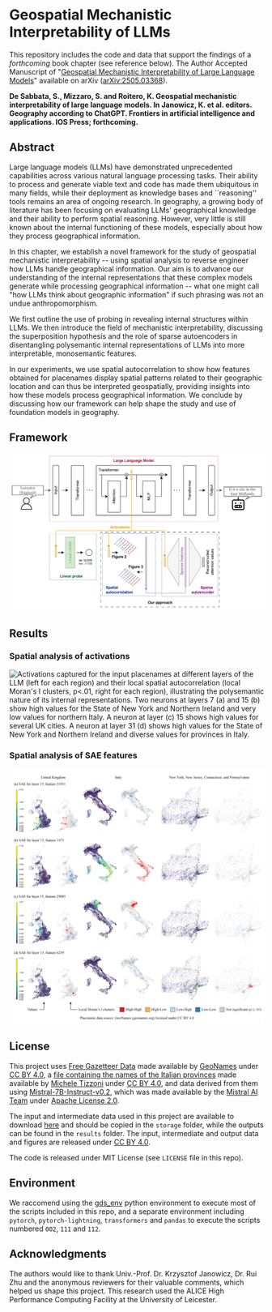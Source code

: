 # Geospatial Mechanistic Interpretability of LLMs

This repository includes the code and data that support the findings of a *forthcoming* book chapter (see reference below).
The Author Accepted Manuscript of "[Geospatial Mechanistic Interpretability of Large Language Models](https://arxiv.org/abs/2505.03368)" available on arXiv ([arXiv:2505.03368](https://arxiv.org/abs/2505.03368)).

**De Sabbata, S., Mizzaro, S. and Roitero, K. Geospatial mechanistic interpretability of large language models. In Janowicz, K. et al. editors. Geography according to ChatGPT. Frontiers in artificial intelligence and applications. IOS Press; forthcoming.**

## Abstract

Large language models (LLMs) have demonstrated unprecedented capabilities across various natural language processing tasks. Their ability to process and generate viable text and code has made them ubiquitous in many fields, while their deployment as knowledge bases and ``reasoning'' tools remains an area of ongoing research. In geography, a growing body of literature has been focusing on evaluating LLMs' geographical knowledge and their ability to perform spatial reasoning. However, very little is still known about the internal functioning of these models, especially about how they process geographical information.

In this chapter, we establish a novel framework for the study of geospatial mechanistic interpretability -- using spatial analysis to reverse engineer how LLMs handle geographical information. Our aim is to advance our understanding of the internal representations that these complex models generate while processing geographical information -- what one might call "how LLMs think about geographic information" if such phrasing was not an undue anthropomorphism.

We first outline the use of probing in revealing internal structures within LLMs. We then introduce the field of mechanistic interpretability, discussing the superposition hypothesis and the role of sparse autoencoders in disentangling polysemantic internal representations of LLMs into more interpretable, monosemantic features.

In our experiments, we use spatial autocorrelation to show how features obtained for placenames display spatial patterns related to their geographic location and can thus be interpreted geospatially, providing insights into how these models process geographical information. We conclude by discussing how our framework can help shape the study and use of foundation models in geography.

## Framework

![An example illustrating the extraction of the activations from an LLM (top); the use of the activations in a linear probe to predict the latitude and longitude of the place mentioned in the input (bottom-left) and a sparse autoencoder (bottom-right); and the use of spatial autocorrelation to analyse the activations and the sparse features (centre). Our approach encompasses the latter two components.](paper/img_probing-and-sae_v1-0.png)

## Results

### Spatial analysis of activations

![Activations captured for the input placenames at different layers of the LLM (left for each region) and their local spatial autocorrelation (local Moran's $I$ clusters, $p<.01$, right for each region), illustrating the polysemantic nature of its internal representations. Two neurons at layers 7 (a) and 15 (b) show high values for the State of New York and Northern Ireland and very low values for northern Italy. A neuron at layer (c) 15 shows high values for several UK cities. A neuron at layer 31 (d) shows high values for the State of New York and Northern Ireland and diverse values for provinces in Italy.](paper/img_results-probing_v1-0.png)


### Spatial analysis of SAE features

![Features extracted from layer 15 through a sparse autoencoder (left for each region) and their local spatial autocorrelation (local Moran's $I$ clusters, $p<.01$, right for each region): (a) Wales as a region part of prompt; (b) south of Italy as a region activating a seemingly monosemantic feature; (c) north-east of Italy and north-west of England as regions activating a seemingly polysemantic feature; and (d) a representation of ``city'' highlighting New York City and London, amongst others.](paper/img_results-sparse-autoencoder_v1-0.png)

## License

This project uses [Free Gazetteer Data](https://download.geonames.org/export/dump/) made available by [GeoNames](https://www.geonames.org/) under [CC BY 4.0](https://creativecommons.org/licenses/by/4.0/), a [file containing the names of the Italian provinces](https://figshare.com/articles/dataset/Italian_provinces_2018/12249575?file=22534718) made available by [Michele Tizzoni](https://micheletizzoni.github.io/) under [CC BY 4.0](https://creativecommons.org/licenses/by/4.0/), and data derived from them using [Mistral-7B-Instruct-v0.2](https://huggingface.co/mistralai/Mistral-7B-Instruct-v0.2), which was made available by the [Mistral AI Team](https://huggingface.co/mistralai/Mistral-7B-Instruct-v0.2#the-mistral-ai-team) under [Apache License 2.0](https://huggingface.co/datasets/choosealicense/licenses/blob/main/markdown/apache-2.0.md).

The input and intermediate data used in this project are available to download [here](https://figshare.le.ac.uk/articles/dataset/Data_for_Geospatial_Mechanistic_Interpretability_of_Large_Language_Models_/28905197) and should be copied in the `storage` folder, while the outputs can be found in the `results` folder. The input, intermediate and output data and figures are released under [CC BY 4.0](https://creativecommons.org/licenses/by/4.0/).

The code is released under MIT License (see `LICENSE` file in this repo).

## Environment

We raccomend using the [gds_env](https://darribas.org/gds_env/) python environment to execute most of the scripts included in this repo, and a separate environment including `pytorch`, `pytorch-lightning`, `transformers` and `pandas` to execute the scripts numbered `002`, `111` and `112`.

## Acknowledgments

The authors would like to thank Univ.-Prof. Dr. Krzysztof Janowicz, Dr. Rui Zhu and the anonymous reviewers for their valuable comments, which helped us shape this project. This research used the ALICE High Performance Computing Facility at the University of Leicester.

